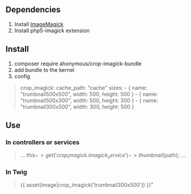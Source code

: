 ## Dependencies

1. Install [ImageMagick](http://imagemagick.org)
2. Install php5-imagick extension


## Install

1. composer require ahonymous/crop-imagick-bundle
2. add bundle to the kernel
3. config

> crop_imagick:
>     cache_path: "cache"
>     sizes:
>         - { name: "trumbnail500x500", width: 500, height: 500 }
>         - { name: "trumbnail500x300", width: 500, height: 300 }
>         - { name: "trumbnail300x500", width: 300, height: 500 }


## Use

### In controllers or services

> ...
> $this->get('crop_imagick.imagick_service')->thumbnail($path);
> ...

### In Twig

> {{ asset(image|crop_imagick('trumbnail300x500')) }}"
